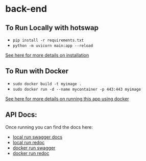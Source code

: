 # back-end

## To Run Locally with hotswap
- `pip install -r requirements.txt`
- `python -m uvicorn main:app --reload`

[See here for more details on installation](https://fastapi.tiangolo.com/tutorial/first-steps/)

## To Run with Docker
- `sudo docker build -t myimage .`
- `sudo docker run -d --name mycontainer -p 443:443 myimage`

[See here for more details on running this app using docker](https://fastapi.tiangolo.com/deployment/docker/)


## API Docs:
Once running you can find the docs here:
- [local run swagger docs](http://localhost:8080/docs)
- [local run redoc](http://localhost:8080/redoc)
- [docker run swagger](http://localhost:80/docs)
- [docker run redoc](http://localhost:80/redoc)
